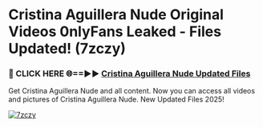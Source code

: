 # Cristina Aguillera Nude Original Videos 0nlyFans Leaked - Files Updated! (7zczy)

<h3>🔴 CLICK HERE 🌐==►► <a href="https://tinyurl.com/52m3yx9h" rel="nofollow">Cristina Aguillera Nude Updated Files</a></h3>

Get Cristina Aguillera Nude and all content. Now you can access all videos and pictures of Cristina Aguillera Nude. New Updated Files 2025!

[![7zczy](https://i.imgur.com/TnHtlc8.gif)](https://tinyurl.com/52m3yx9h)
